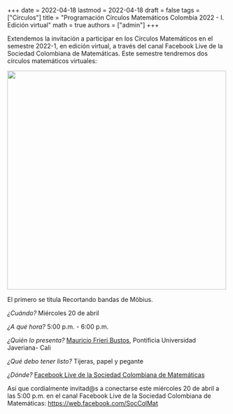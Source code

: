 +++
date      = 2022-04-18
lastmod   = 2022-04-18
draft     = false
tags      = ["Círculos"]
title     = "Programación Círculos Matemáticos Colombia 2022 - I. Edición virtual"
math      = true
authors   = ["admin"]
+++

Extendemos la invitación a participar en los Círculos Matemáticos en el semestre 2022-1, en edición virtual, a través del canal Facebook Live de la Sociedad Colombiana de Matemáticas. Este semestre tendremos dos círculos matemáticos virtuales: 

<img src="https://matematicas.netlify.com/img/calendarioCirculos2022I.jpg"  width="500"/>


El primero se titula Recortando bandas de Möbius. 

*¿Cuándo?* Miércoles 20 de abril

*¿A qué hora?* 5:00 p.m. - 6:00 p.m.  

*¿Quién lo presenta?* [Mauricio Frieri Bustos](https://web.facebook.com/mauro.mejia.5661?_rdc=1&_rdr), Pontificia Universidad Javeriana- Cali

*¿Qué debo tener listo?* Tijeras, papel y pegante

*¿Dónde?* [Facebook Live de la Sociedad Colombiana de Matemáticas](https://web.facebook.com/SocColMat)

Así que cordialmente invitad@s a conectarse este miércoles 20 de abril a las 5:00 p.m. en el canal Facebook Live de la Sociedad Colombiana de Matemáticas: https://web.facebook.com/SocColMat

